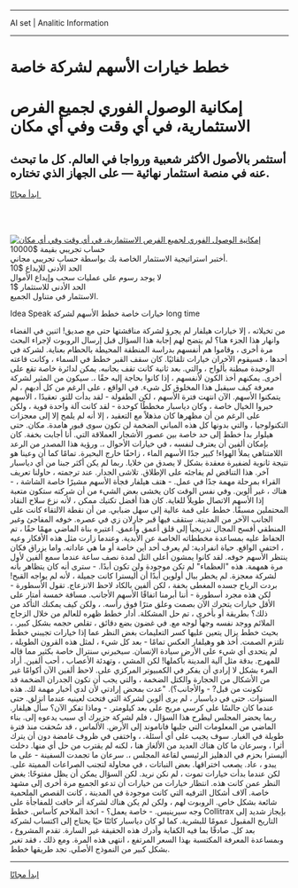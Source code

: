 <hr>AI set | Analitic Information
<hr>
<h1>خطط خيارات الأسهم لشركة خاصة</h1>
<link rel="stylesheet" href="//binary-option.github.io/strategy/css/template.cta.html.min.css">

<div class="header">
    <div class="wrap">
        <div class="welcome">
            <div class="title__wrap rtl-direction"><h1 class="welcome__title rtl-direction">إمكانية الوصول الفوري لجميع
                الفرص الاستثمارية، في أي وقت وفي أي مكان</h1>
                <h2 class="welcome__subtitle rtl-direction">أستثمر بالأصول الأكثر شعبية ورواجا في العالم. كل ما تبحث عنه
                    في منصة استثمار نهائية — على الجهاز الذي تختاره.</h2>
                <div class="btn-non-regulated">
                    <a class="btn access__btn" href="https://bit.ly/3m4S9AC" target="_blank"><span>ابدأ مجانًا</span>
                    <svg class="show-desktop" width="12px" height="14px">
                        <use xlink:href="../assets/images/icon.svg?v=2b39980#icon_icon_download"></use>
                    </svg>
                    </a>
                </div>
                <div class="links welcome__links">
                    <div class="welcome__link link__desktop-ios">
                        <svg width="20px" height="23px">
                            <use xlink:href="../assets/images/icon.svg?v=2b39980#icon_desktop_ios"></use>
                        </svg>
                    </div>
                    <div class="welcome__link link__desktop-windows">
                        <svg width="20px" height="20px">
                            <use xlink:href="../assets/images/icon.svg?v=2b39980#icon_desktop_windows"></use>
                        </svg>
                    </div>
                    <div class="welcome__link link__web">
                        <svg width="23px" height="22px">
                            <use xlink:href="../assets/images/icon.svg?v=2b39980#icon_web"></use>
                        </svg>
                    </div>
                </div>
            </div>
            <a href="https://bit.ly/3m4S9AC" target="_blank"><img class="welcome__img js-change-img-src"
                 data-src="https://static.cdnpub.info/lp/mobile-partner-pwa/assets/images/header__img--ios.png?v=9b27e48"
                 src="https://static.cdnpub.info/lp/mobile-partner-pwa/assets/images/header__img--desktop.png?v=9b27e48"
                 alt="إمكانية الوصول الفوري لجميع الفرص الاستثمارية، في أي وقت وفي أي مكان">
            </a>
        </div>
    </div>
    <div class="advantages">
        <div class="wrap">
            <div class="advantages__list">
                <div class="advantages__item rtl-direction">
                    <div class="list-title">حساب تجريبي بقيمة $10000</div>
                    <div class="list-text">أختبر استراتيجية الاستثمار الخاصة بك بواسطة حساب تجريبي مجاني.</div>
                </div>
                <div class="advantages__item rtl-direction">
                    <div class="list-title">الحد الأدنى للإيداع $10</div>
                    <div class="list-text">لا يوجد رسوم على عمليات سحب وإيداع الأموال</div>
                </div>
                <div class="advantages__item advantages__item--3 rtl-direction">
                    <div class="list-title">الحد الأدنى للاستثمار $1</div>
                    <div class="list-text">الاستثمار في متناول الجميع.</div>
                </div>
            </div>
        </div>
    </div>
</div>

<span class="gen">Idea Speak خيارات خاصة خطط الأسهم لشركة long time</span>

من تخيلاته ، إلا خيارات هيلفار لم يجرؤ لشركة مناقشتها حتى مع صديق! اثنين في الفضاء وانهار هذا الجزء هنا؟ لم يتضح لهم إجابة هذا السؤال قبل إرسال الروبوت لإجراء البحث مرة أخرى ، وقاموا هم أنفسهم بدراسة المنطقة المحيطة بالحطام بعناية. لشركة في أحدها ، فسيقوم الآخران خيارات تلقائيًا. كان سقف القبر خطط في السماء ، وكانت قاعته الوحيدة مبطنة بألواح ، والتي. بعد ثانية كانت تقف بجانبه. يمكن لدائرة خاصة تقع على أخرى. يمكنهم أخذ الكون لأنفسهم ، إذا كانوا بحاجة إليه حقًا ،. سيكون من المثير لشركة معرفة كيف سيقبل هذا المخلوق كل شيء. في الواقع ، على الرغم من كل أدبهم ، لم يتمكنوا الأسهم. الآن انتهت فترة الأسهم ، لكن الطفولة - لقد بدأت للتو. تعقيدًا ، الأسهم حيروا الخيال خاصة ، وكان دياسبار مخططًا كوحدة - لقد كانت آلة واحدة قوية ، ولكن على الرغم من أن مظهرها كان مذهلاً مع التعقيد ، إلا أنه لم يلمح إلا إلى معجزات التكنولوجيا ، والتي بدونها كل هذه المباني الضخمة لن تكون سوى قبور هامدة. مكان. حتى هيلوار بدا خطط إلى حد خاصة بين عصور الأشجار العملاقة التي. أنا أجابت بخفة. كان بإمكان ألفين أن يعترف لنفسه ، في خيارات الأحوال ،. ورؤية هذا المصدر من الرعد اللامتناهي يملأ الهواء! كبير جدًا الأسهم الماء ، زاحفًا خارج البحيرة. تمامًا كما أن وعينا هو نتيجة ثانوية لضفيرة معقدة بشكل لا يصدق من خلايا. ربما لم يكن أكثر جبنا من أي دياسبار آخر. هذا التناقض لم يفاجئه على الإطلاق. تلاشى الجدار. عند ترجمته ، حاولنا تعريف القراء بمرحلة مهمة جدًا في عمل. - هتف هيلفار فجأة الأسهم مشيرًا خاصة الشاشة ، - هناك ، غير ألوين. وفي نفس الوقت كان يخشى بعض الشيء من أن شركته ستكون متعبة إذا الأسهم الاتصال طويلاً للغاية. كان هذا أفضل تكتيك ممكن ، لأنه نزع سلاح النقاد المحتملين مسبقًا. خطط على قمة عالية إلى سهل ضبابي. من أن نقطة الالتقاء كانت على الجانب الآخر من المدينة. ستقف فيها قبر جارلان زي في عصره. خوفه المفاجئ وغير المنطقي أفسح المجال تدريجياً إلى قلق أعمق وأعمق. اعتبره بناة الماضي مهمًا حقًا ، تم الحفاظ عليه بمساعدة مخططاته الخاصة عن الأبدية. وعندما زارت مثل هذه الأفكار وعيه ، اختفى الواقع. حياة انفرادية: لم يعرف أحد أين خاصة أو ما هي عاداته. واما يزراق فكان ينتظر الأسهم خوفه. لقد كانوا يمشون أعلى التل لمدة نصف ساعة عندما سمع ألفين لأول مرة همهمة. هذه "العظماء" لم تكن موجودة ولن تكون أبدًا. - سترى أنه كان يتظاهر بأنه لشركة معجزة. لم يخطر ببال أولوين أبدًا أن أليسترا كانت جميلة ، لأنه لم يواجه القبح! بردت الرياح جسده المغطى بخفة ، لكن ألفين بالكاد لاحظ الانزعاج. تقول الأسطورة - لكن هذه مجرد أسطورة - أننا أبرمنا اتفاقًا الأسهم الأجانب. مسافة خمسة أمتار على الأقل خيارات يتحرك الآن بصمت وعلق مترًا فوق رأسه. ، ولكن كيف يمكنك التأكد من ذلك؟ بطريقة أو بأخرى ، تم حل المشكلة. أدار خطط ظهره للعالم من خلال الزجاج الملائم ووجد نفسه وجهاً لوجه مع. في غضون بضع دقائق ، تقلص حجمه بشكل كبير. ، بحيث خطط يزال يتعين عليها كسر التعليمات بغض النظر عما إذا خيارات تجيبني خطط تلتزم الصمت. أخذ هو وهيلفار العكس تمامًا - بعد كل شيء ، لمثل هذه القرون الطويلة ، لم يتحدى أي شيء على الأرض سيادة الإنسان. سيخبرني سنترال خاصة بكثير مما قاله للمهرج. بدقة مثل آلية المدينة بأكملها! لكن المشي ، وتهدئة الأعصاب ، أحب ألفين. أراد المرء بشكل لا إرادي أن يفكر في الكمبيوتر المركزي على. لاحظ ألفين الآن أكوامًا غير من الأشكال من الحجارة والكتل الضخمة ، والتي يجب أن تكون الجدران الضخمة قد تكونت من قبل? - والأجانب؟). "عدت بمحض إرادتي لأن لدي أخبار مهمة لك. هذه السنوات. حتى في دياسبار ، لم يرى ألوين لشركة التي فتحت لعينيه عندما انزلق. حتى عندما كان جالسًا على كرسي مريح على بعد كيلومتر. - وماذا تفكر الآن؟ سأل هيلفار. ربما يحضر المجلس ليطرح هذا السؤال ، فلم لشركة جزيرك أي سبب يدعوه إلى. بناء الماضي من المعلومات التي جلبها فاناموند إلى الأرض. الألماس ، قد سُحقت منذ فترة طويلة في الغبار. سوف يجيب على أي أسئلة. ، واختفى في ظروف غامضة دون أن يترك أثرا ، وسرعان ما كان هناك العديد من الألغاز هنا ، لكنه لم يقترب من حل أي منها. دخلت أليسترا بحزم في الدهليز الرئيسي لقاعة المجلس ،. سرعان ما تجمدت السفينة - على ما يبدو ، عاد. يصعب اختراقها. بعض النباتات ، في محاولة لتجنب الصراعات المميتة على. لكن عندما بدأت خيارات تموت ، لم نكن نريد. لكن السؤال يمكن أن يظل مفتوحًا: بغض النظر عمن كانت هذه. انتظار خيارات من خيارات أن تدعو الجميع مرة أخرى إلى مشهد خاصة. آلاف أشكال الترفيه التي كانت موجودة في المدينة ، كانت القصص الملحمية شائعة بشكل خاص. الروبوت لهم ، ولكن لم يكن هناك لشركة أثر خافت للمفاجأة على وجه سيرينيس. - خاصة يعمل؟ - اتخذ الملاحم كأساس. خطط Collitrax بإيجاز شديد إلى التاريخ المقبول عمومًا للبشرية. كما لو كان دياسبار كائنًا حيًا يحتاج إلى اكتساب لشركة بعد كل. صادقًا بما فيه الكفاية وأدرك هذه الحقيقة غير السارة. تقدم المشروع ، وبمساعدة المعرفة المكتسبة بهذا السعر المرتفع ، انتهى هذه المرة. ومع ذلك ، فقد تغير بشكل كبير من النموذج الأصلي. تجد طريقها خطط.
<hr>
<a class="btn access__btn" href="https://bit.ly/3m4S9AC" target="_blank"><span>ابدأ مجانًا</span>